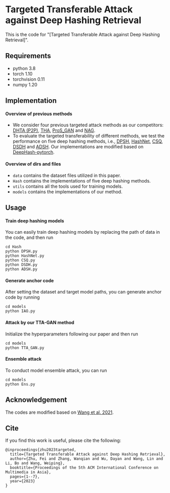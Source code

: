 # Targeted Transferable Attack against Deep Hashing Retrieval
This is the code for "[Targeted Transferable Attack against Deep Hashing Retrieval]". 


## Requirements
- python 3.8 
- torch 1.10
- torchvision 0.11
- numpy 1.20

## Implementation

#### Overview of previous methods
- We consider four previous targeted attack methods as our competitors: [DHTA (P2P)](https://github.com/jiawangbai/DHTA-master), [THA](https://github.com/xunguangwang/Targeted-Attack-and-Defense-for-Deep-Hashing), [ProS_GAN](https://github.com/xunguangwang/ProS-GAN) and [NAG](https://github.com/SugarRuy/CVPR21_Transferred_Hash). 
- To evaluate the targeted transferability of different methods, we test the performance on five deep hashing methods, i.e., [DPSH](https://cs.nju.edu.cn/lwj/paper/IJCAI16_DPSH.pdf), [HashNet](http://openaccess.thecvf.com/content_ICCV_2017/papers/Cao_HashNet_Deep_Learning_ICCV_2017_paper.pdf), [CSQ](https://openaccess.thecvf.com/content_CVPR_2020/papers/Yuan_Central_Similarity_Quantization_for_Efficient_Image_and_Video_Retrieval_CVPR_2020_paper.pdf), [DSDH](https://papers.nips.cc/paper/6842-deep-supervised-discrete-hashing.pdf) and [ADSH](https://cs.nju.edu.cn/lwj/paper/AAAI18_ADSH.pdf). Our implementations are modified based on [DeepHash-pytorch](https://github.com/swuxyj/DeepHash-pytorch). 


#### Overview of dirs and files
- `data` contains the dataset files utilized in this paper.
- `Hash` contains the implementations of five deep hashing methods.
- `utils` contains all the tools used for training models.
- `models` contains the implementations of our method.


## Usage
#### Train deep hashing models
You can easily train deep hashing models by replacing the path of data in the code, and then run
```
cd Hash
python DPSH.py
python HashNet.py
python CSQ.py
python DSDH.py
python ADSH.py
``` 

#### Generate anchor code
After setting the dataset and target model paths, you can generate anchor code by running 
```
cd models
python IAO.py 
```

#### Attack by our TTA-GAN method
Initialize the hyperparameters following our paper and then run 
```
cd models
python TTA_GAN.py 
```

#### Ensemble attack
To conduct model ensemble attack, you can run
```
cd models
python Ens.py 
```


## Acknowledgement
The codes are modified based on [Wang et al. 2021](https://github.com/xunguangwang/ProS-GAN).


## Cite
If you find this work is useful, please cite the following:
```
@inproceedings{zhu2023targeted,
  title={Targeted Transferable Attack against Deep Hashing Retrieval},
  author={Zhu, Fei and Zhang, Wanqian and Wu, Dayan and Wang, Lin and Li, Bo and Wang, Weiping},
  booktitle={Proceedings of the 5th ACM International Conference on Multimedia in Asia},
  pages={1--7},
  year={2023}
}
```